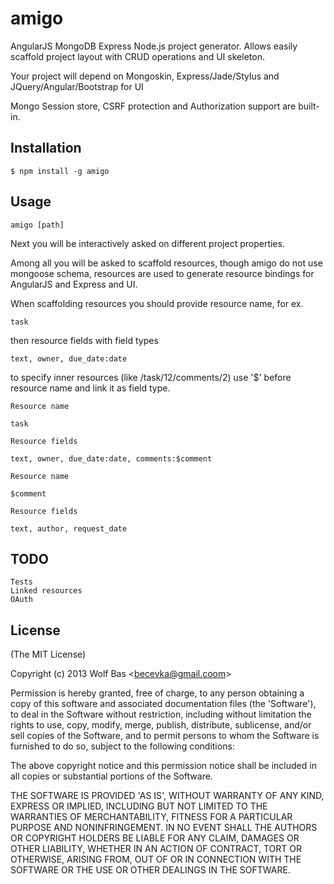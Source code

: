 
# amigo

AngularJS MongoDB Express Node.js project generator.
Allows easily scaffold project layout with CRUD operations and UI skeleton.

Your project will depend on Mongoskin, Express/Jade/Stylus and JQuery/Angular/Bootstrap for UI

Mongo Session store, CSRF protection and Authorization support are built-in.

## Installation

    $ npm install -g amigo

## Usage

    amigo [path]

Next you will be interactively asked on different project properties.

Among all you will be asked to scaffold resources, though amigo do not use mongoose schema, resources are used
to generate resource bindings for AngularJS and Express and UI.

When scaffolding resources you should provide resource name, for ex.

    task

then resource fields with field types

    text, owner, due_date:date

to specify inner resources (like /task/12/comments/2) use '$' before resource name and link it as field type.

    Resource name

    task

    Resource fields

    text, owner, due_date:date, comments:$comment

    Resource name

    $comment

    Resource fields

    text, author, request_date

## TODO

    Tests
    Linked resources
    OAuth

## License 

(The MIT License)

Copyright (c) 2013 Wolf Bas &lt;becevka@gmail.coom&gt;

Permission is hereby granted, free of charge, to any person obtaining
a copy of this software and associated documentation files (the
'Software'), to deal in the Software without restriction, including
without limitation the rights to use, copy, modify, merge, publish,
distribute, sublicense, and/or sell copies of the Software, and to
permit persons to whom the Software is furnished to do so, subject to
the following conditions:

The above copyright notice and this permission notice shall be
included in all copies or substantial portions of the Software.

THE SOFTWARE IS PROVIDED 'AS IS', WITHOUT WARRANTY OF ANY KIND,
EXPRESS OR IMPLIED, INCLUDING BUT NOT LIMITED TO THE WARRANTIES OF
MERCHANTABILITY, FITNESS FOR A PARTICULAR PURPOSE AND NONINFRINGEMENT.
IN NO EVENT SHALL THE AUTHORS OR COPYRIGHT HOLDERS BE LIABLE FOR ANY
CLAIM, DAMAGES OR OTHER LIABILITY, WHETHER IN AN ACTION OF CONTRACT,
TORT OR OTHERWISE, ARISING FROM, OUT OF OR IN CONNECTION WITH THE
SOFTWARE OR THE USE OR OTHER DEALINGS IN THE SOFTWARE.